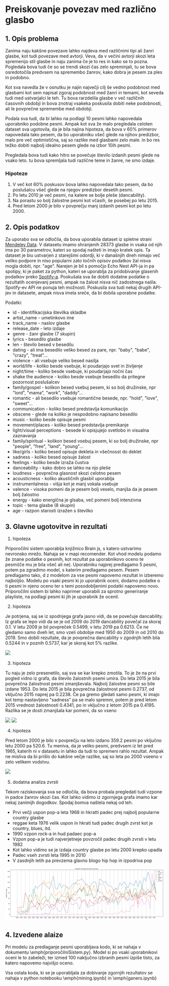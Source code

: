 # Preiskovanje povezav med različno glasbo

## 1. Opis problema
Zanima naju kakšne povezave lahko najdeva med različnimi tipi ali žanri glasbe, kot tudi povezave med avtorji. Veva, da v večini avtorji skozi leta spremenijo stil glasbe in naju zanima če je to res in kako se to pozna. Pogledala bova tudi če so se trendi skozi čas zelo spreminjali, tu se bova osredotočila predvsem na spremembo žanrov, kako dobra je pesem za ples in podobno. 

Kot sva navedla že v osnutku je najin največji cilj še vedno podobnost med glasbami kot sem napisal zgoraj podobnost med žanri in temami, kot seveda tudi med ustvarjalci le teh. Tu bova rarzdelila glasbe v več različnih časovnih obdobji in bova znotraj vsakeka poskusila dobiti neke podobnosti, ali le povprečne spremembe med obdobji. 

Podala sva tudi, da bi lahko na podlagi 10 pesmi lahko napovedala uporabniko podobne pesmi. Ampak kot sva že malo pregledala celoten dataset sva ugotovila, da je bila najina hipoteza, da bova v 60% primerov napovedala tako pesem, da bo uporabniku všeč glede na njihov predizbor, malo pre več optimistična, saj so razlike med glasbami zelo male. in bo res težko dobiti najbolj idealno pesem glede na izbor 10ih pesmi.

Pregledala bova tudi kako hitro se povečuje število izdanih pesmi glede na vsako leto. tu bova spremljala tudi različne teme in žanre, ne smo izdaje. 

### Hipoteze
1. V več kot 60% poskusov bova lahko napovedala tako pesem, da bo poslušalcu všeč glede na njegov predizbor desetih pesmi.
2. Po letu 2010 je več pesmi, na katere se bolje pleše (dancability).
3. Na porastu so bolj žalostne pesmi kot včasih, še posebej po letu 2015.
4. Pred letom 2000 je bilo v povprečju manj izdanih pesmi kot po letu 2000.


## 2. Opis podatkov
Za uporabo sva se odločila, da bova uporabila dataset iz spletne strani [Mendeley Data](https://data.mendeley.com/datasets/3t9vbwxgr5/3). V datasetu imamo shranjenih 28373 glasbe in vsaka od njih ima po 30 parametrov, kateri so spodaj našteti in imajo kratek opis. Ta dataset je biu ustvarjen z starejšimi odordji, ki v današnjih dneh nimajo več veliko podpore in niso popularni zato točnih opisov podatkov žal nisva mogla dobiti, npr. "age". Narejen je bil s pomočjo Echo Nest API-ja in pa spotipy, ki je paket za python, kateri se uporablja za pridobivanje glasenih podatkov preko [Spotify-a](https://spotipy.readthedocs.io/). Poskušala sva še dobiti dodatne podatke o rezultatih ocenjevanj pesmi, ampak na žalost nisva nič zadostnega našla. Spotify-ev API ne ponuja teh možnosti. Poskusila sva tudi nekaj drugih API-jev in datasete, ampak  nisva imela sreče, da bi dobila uporabne podatke. 

Podatki: 
 * id - identifikacijska številka skladbe
 * artist_name - umetinkovo ime
 * track_name - naslov glasbe
 * release_date - leto izdaje
 * genre - žanr glasbe (7 skupin)
 * lyrics - besedilo glasbe
 * len - število besed v besedilu
 * dating - ali ima besedilo veliko besed za pare, npr. "baby", "babe", "crazy", "treat"...
 * violence - ali vsebuje veliko besed nasilja
 * world/life - koliko besde vsebuje, ki poudarjajo svet in življenje
 * night/time - koliko besde vsebuje, ki poudarjajo nočni čas
 * shake the audience - koliko besde vsebuje besedilo da pritegne pozornost poslušalcev
 * family/gospel - kolikon besed vsebuj pesem, ki so bolj družinske, npr "lord", "mama", "work", "daddy"...
 * romantic - ali besedilo vsebuje romantične besede, npr. "hold", "love", "sweet"...
 * communication - koliko besed predstavlja komunikacijo
 * obscene - glede na koliko je nespodobno napisano besedilo
 * music - koliko besde opisuje pesmi
 * movement/places - koliko besed predstavlja premikanje
 * light/visual perceptions - besede ki opisjujejo svetlobo in visualna zaznavanja
 * family/spiritual - kolikon besed vsebuj pesem, ki so bolj družinske, npr "people", "free", "land", "young"... 
 * like/girls - koliko besed opisuje dekleta in všečnosst do deklet
 * sadness - koliko besed opisuje žalost 
 * feelings - koliko besde izraža čustva
 * danceability - kako dobro se lahko na njo pleše
 * loudness - povprečna glasnost skozi celotno pesem
 * acousticness - koliko akustičnih glasbil uporablja 
 * instrumentalness - višja kot je manj vokala vsebuje
 * valence - visoka pomeni da je pesem bolj veselo, manjša da je pesem bolj žalostno
 * energy - kako energična je glsaba, več pomeni bolj intenzivna  
 * topic - tema glasbe (8 skupin)
 * age - razpon starosti izražen s številko
  

## 3. Glavne ugotovitve in rezultati
1. hipoteza

Priporočilni sistem uporablja knjižnico Brain js, s katero ustvarimo nevronsko mrežo. Nahaja se v mapi recomender. Kot vhod modelu podamo že znane podatke o pesmih, kot rezultat pa uporabnikovo oceno te pesmi(če mu je bila všeč ali ne). Uporabniku najprej predlagamo 5 pesmi, potem pa zgradimo model, s katerim predlagamo pesem. Pesem predlagamo tako, d z modelom za vse pesmi napovemo rezultat in izberemo najboljšo. Modelu po vsaki pesmi ki jo uporabnik oceni, dodamo podatke o ti pesmi in njeno oceno ter s temi posodobljenimi podatki napovemo novo. Priporočilni sistem bi lahko naprimer uporabili za sprotno generiranje playliste, na podlagi pesmi ki jih je uporabnik že ocenil.

2. hipoteza

Je potrjena, saj se iz spodnjega grafa jasno vidi, da se povečuje dancability. Iz grafa se lepo vidi da se je od 2009 do 2019 dancability povečal za skoraj 0.1. V letu 2009 je bil povpreček 0.5499, v letu 2019 pa 0.6213. Če ne gledamo samo dveh let, smo vzeli obdobje med 1950 do 2009 in od 2010 do 2019. Smo dobili rezultate, da je povprečna dancability v zgodnjih letih bila 0.5244 in v poznih 0.5737, kar je skoraj kot 5% razlike.

<img src="images/dancability.png"  width="49%"/>

3. hipoteza

Tu naju je zelo presenetilo, saj sva se kar krepko zmotila. To je že na prvi pogled vidno iz grafa, da število žalostnih psemi umira. Do leta 2015 je bila povprečna žalostnost pesmi zmanjševala. Najbolj žalostne pesmi so bile izdane 1953. Do leta 2015 je bila povprečna žalostnost pesmi 0.2737, od vključno 2015 naprej pa 0.2238. Če pa gremo gledati samo pesmi, ki imajo kot temp nastavljeno "sadness" pa se malo spremni, potem je pred letom 2015 vrednost žalostnosti 0.4341, po in vključno z letom 2015 pa 0.4195. Razlika se je dosti zmanjšala kar pomeni, da so vseno 

<img src="images/sadness.png"  width="49%"/> <img src="images/sad.png" width="49%" />

4. hipoteza

Pred letom 2000 je bilo v povprečju na leto izdano 359.2 pesmi po vključno letu 2000 pa 520.6. Tu meniva, da je veliko pesmi, predvsem iz let pred 1965, katerih ni v datasetu in lahko da tudi to spremeni rahlo rezultat. Ampak ne misliva da bi prišlo do kakšne večje razlike, saj so leta po 2000 vseeno v zelo velikem vodstvu.

<img src="images/songsByYear.png"  width="49%"/>

5. dodatna analiza zvrsti

Tekom raziskovanja sva se odločila, da bova probala pregledati tudi vzpone in padce žanrov skozi čas. Kot lahko vidimo iz zgornjega grafa imamo kar nekaj zanimijh dogodkov. Spodaj bomva naštela nekaj od teh.
* Prvi večji uspon pop-a leta 1968 in hkratti padec prej najbolj popularne country glasbe
* reggae keta 1976 velik uspon in hkrati tudi padec drugih zvrst kot je country, blues, itd.
* 1990 vzpon rock-a in hud padaec pop-a
* Vzpon pop-a je tudi najverjetneje povzročil padec drugih zvrsti v letu 1982
* Kot lahko vidimo se je izdaja country glasbe po letu 2000 krepko upadla 
* Padec vseh zvrsti leta 1995 in 2010
* V zasdnjih letih pa prevzema glavno blogo hip hop in izpodriva pop

<img src="images/ganers.png"  width="100%"/> 

## 4. Izvedene alaize
  
Pri modelu za predlaganje pesmi uporabljava kodo, ki se nahaja v dokumentu \emph{priporočilniSistem.py}. Model si po vsaki uporabnikovi oceni le to zabeleži, ter izmed 100 naključno izbranih pesmi izpiše tisto, za katero napovemo najvišjo oceno.    

Vsa ostala koda, ki se je uporabljala za dobivanje zgornjih rezultatov se nahaja v python notebooku \emph{mining.ipynb} in \emph{ganers.ipynb}
